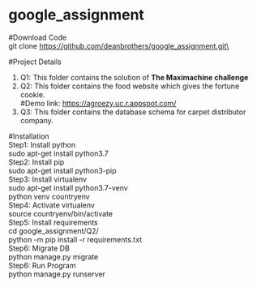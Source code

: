 # google_assignment

#Download Code\
git clone https://github.com/deanbrothers/google_assignment.git\

#Project Details
1. Q1: This folder contains the solution of <b>The Maximachine challenge</b>
2. Q2: This folder contains the food website which gives the fortune cookie.\
#Demo link: https://agroezy.uc.r.appspot.com/ 
3. Q3: This folder contains the database schema for carpet distributor company.


#Installation\
Step1: Install python\
	sudo apt-get install python3.7\
Step2: Install pip\
        sudo apt-get install python3-pip\
Step3: Install virtualenv\
        sudo apt-get install python3.7-venv\
        python venv countryenv\
Step4: Activate virtualenv\
        source countryenv/bin/activate\
Step5: Install requirements\
	cd google_assignment/Q2/\
        python -m pip install -r requirements.txt\
Step6: Migrate DB\
        python manage.py migrate\
Step6: Run Program\
        python manage.py runserver

